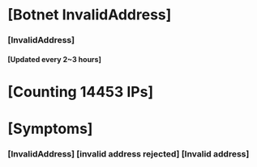 # [Botnet InvalidAddress]
### [InvalidAddress]
#### [Updated every 2~3 hours]

# [Counting 14453 IPs]

# [Symptoms] 

###   [InvalidAddress] [invalid address rejected] [Invalid address]
